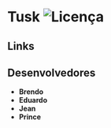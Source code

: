 # Tusk ![Licença](https://img.shields.io/badge/license-MIT-blue.svg)

## Links


## Desenvolvedores

- **Brendo**
- **Eduardo**
- **Jean**
-  **Prince**
